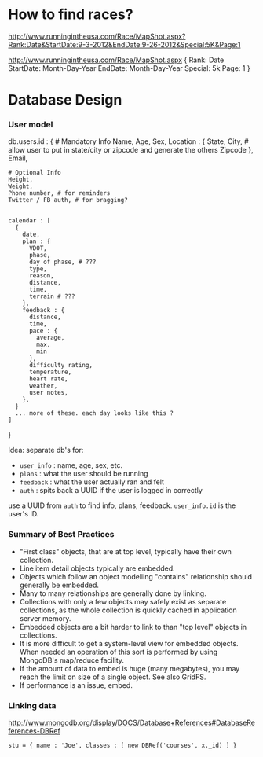 # How to find races?

http://www.runningintheusa.com/Race/MapShot.aspx?Rank:Date&StartDate:9-3-2012&EndDate:9-26-2012&Special:5K&Page:1

  http://www.runningintheusa.com/Race/MapShot.aspx
  {
    Rank: Date
    StartDate:  Month-Day-Year
    EndDate: Month-Day-Year
    Special: 5k
    Page: 1
  }

# Database Design

### User model

  db.users.id : {
    # Mandatory Info
    Name,
    Age,
    Sex,
    Location : {
      State,
      City,     # allow user to put in state/city or zipcode and generate the others
      Zipcode
    },
    Email,

    # Optional Info
    Height,
    Weight,
    Phone number, # for reminders
    Twitter / FB auth, # for bragging?


    calendar : [
      {
        date,
        plan : {
          VDOT,
          phase,
          day of phase, # ???
          type,
          reason,
          distance,
          time,
          terrain # ???
        },
        feedback : {
          distance,
          time,
          pace : {
            average,
            max,
            min
          },
          difficulty rating,
          temperature,
          heart rate,
          weather,
          user notes,
        },
      }
      ... more of these. each day looks like this ?
    ]
  }

Idea: separate db's for:

* `user_info` : name, age, sex, etc.
* `plans` : what the user should be running
* `feedback` : what the user actually ran and felt
* `auth` : spits back a UUID if the user is logged in correctly

use a UUID from `auth` to find info, plans, feedback. `user_info.id` is the user's ID.

### Summary of Best Practices

* "First class" objects, that are at top level, typically have their own collection.
* Line item detail objects typically are embedded.
* Objects which follow an object modelling "contains" relationship should generally be embedded.
* Many to many relationships are generally done by linking.
* Collections with only a few objects may safely exist as separate collections, as the whole collection is quickly cached in application server memory.
* Embedded objects are a bit harder to link to than "top level" objects in collections.
* It is more difficult to get a system-level view for embedded objects. When needed an operation of this sort is performed by using MongoDB's map/reduce facility.
* If the amount of data to embed is huge (many megabytes), you may reach the limit on size of a single object. See also GridFS.
* If performance is an issue, embed.

### Linking data

http://www.mongodb.org/display/DOCS/Database+References#DatabaseReferences-DBRef

` stu = { name : 'Joe', classes : [ new DBRef('courses', x._id) ] } `
